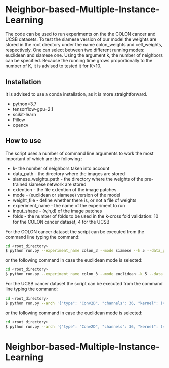 # Neighbor-based-Multiple-Instance-Learning
The code can be used to run experiments on the the COLON cancer and UCSB datasets. 
To test the siamese version of our model the weights are stored 
in the root directory under the name colon_weights and cell_weights, respectively. 
One can select between two different running modes: euclidean and siamese one. 
Using the argument k, the number of neighbors can be specified. 
Because the running time grows proportionally to the number of K, it is advised to tested it for K<10.

## Installation
It is advised to use a conda installation, as it is more straightforward.
 - python=3.7
 - tensorflow-gpu=2.1
 - scikit-learn 
 - Pillow
 - opencv

## How to use
The script uses a number of command line arguments to work the most important of which are the following :

* k- the number of neighbors taken into account
* data_path - the directory where the images are stored
* siamese_weights_path - the directory where the weights of the pre-trained siamese network are stored
* extention - the file extention of the image patches
* mode - (euclidean or siamese) version of the model 
* weight_file - define whether there is, or not a file of weights
* experiment_name - the name of the experiment to run
* input_shape - (w,h,d) of the image patches
* folds - the number of folds to be used in the k-cross fold validation: 10 for the COLON cancer dataset, 4 for the UCSB



For the COLON cancer dataset the script can be executed from the command line typing the command:


```sh
cd <root_directory>
$ python run.py --experiment_name colon_3 --mode siamese --k 5 --data_path ColonCancer --input_shape 27 27 3 --extention bmp --siamese_weights_path colon_siamese_weights --siam_pixel_distance 20 --data colon
```
or the following command in case the euclidean mode is selected:
```sh
cd <root_directory>
$ python run.py --experiment_name colon_3 --mode euclidean -k 5 --data_path ColonCancer --input_shape 27 27 3 --extention bmp --data colon
```


For the UCSB cancer dataset the script can be executed from the command line typing the command:
```sh
cd <root_directory>
$ python run.py --arch '{"type": "Conv2D", "channels": 36, "kernel": (4, 4)},{"type": "MaxPooling2D", "pool_size": (2, 2)},{"type": "Conv2D", "channels": 48, "kernel": (3, 3)},{"type": "MaxPooling2D", "pool_size": (2, 2)},{"type": "Flatten"},{"type": "relu", "size": 512},{"type": "Dropout", "rate": 0.2},{"type": "relu", "size": 512},{"type": "Dropout", "rate": 0.2}' --k 3 --folds 4 --data ucsb --input_shape 32 32 3  --mode siamese  --data_path Breast_Cancer_Cells --ext tif --experiment_name ucsb_5 --siam_pixel_distance 30 --siamese_weights_path ucsb_siamese_weights

```
or the following command in case the euclidean mode is selected:
```sh
cd <root_directory>
$ python run.py --arch '{"type": "Conv2D", "channels": 36, "kernel": (4, 4)},{"type": "MaxPooling2D", "pool_size": (2, 2)},{"type": "Conv2D", "channels": 48, "kernel": (3, 3)},{"type": "MaxPooling2D", "pool_size": (2, 2)},{"type": "Flatten"},{"type": "relu", "size": 512},{"type": "Dropout", "rate": 0.2},{"type": "relu", "size": 512},{"type": "Dropout", "rate": 0.2}' --k 3 --folds 4 --data ucsb --input_shape 32 32 3  --mode euclidean  --data_path Breast_Cancer_Cells --ext tif --experiment_name ucsb_5 


```
# Neighbor-based-Multiple-Instance-Learning
